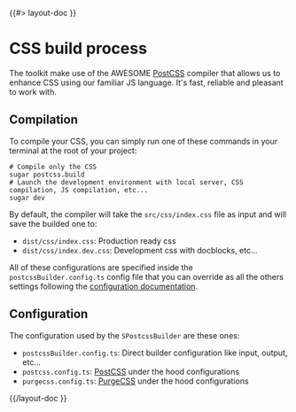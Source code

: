 <!--
/**
 * @name            Build
 * @namespace       doc.css
 * @type            Markdown
 * @platform        md
 * @status          stable
 * @menu            Documentation / CSS           /doc/css/build
 *
 * @since           2.0.0
 * @author    Olivier Bossel <olivier.bossel@gmail.com> (https://coffeekraken.io)
 */
-->

{{#> layout-doc }}

# CSS build process

The toolkit make use of the AWESOME [PostCSS](https://postcss.org/) compiler that allows us to enhance CSS using our familiar JS language.
It's fast, reliable and pleasant to work with.

## Compilation

To compile your CSS, you can simply run one of these commands in your terminal at the root of your project:

```shell
# Compile only the CSS
sugar postcss.build
# Launch the development environment with local server, CSS compilation, JS compilation, etc...
sugar dev
```

By default, the compiler will take the `src/css/index.css` file as input and will save the builded one to:

- `dist/css/index.css`: Production ready css
- `dist/css/index.dev.css`: Development css with docblocks, etc...

All of these configurations are specified inside the `postcssBuilder.config.ts` config file that you can override as all the others settings following the [configuration documentation](/doc/config/overview).

## Configuration

The configuration used by the `SPostcssBuilder` are these ones:

-   `postcssBuilder.config.ts`: Direct builder configuration like input, output, etc...
-   `postcss.config.ts`: [PostCSS](https://postcss.org) under the hood configurations
-   `purgecss.config.ts`: [PurgeCSS](https://purgecss.com/) under the hood configurations

{{/layout-doc }}
